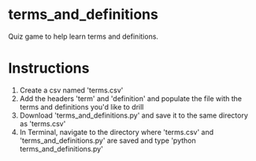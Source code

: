 # terms_and_definitions

Quiz game to help learn terms and definitions.

# Instructions

1. Create a csv named 'terms.csv'
1. Add the headers 'term' and 'definition' and populate the file with the terms and definitions you'd like to drill
1. Download 'terms_and_definitions.py' and save it to the same directory as 'terms.csv'
1. In Terminal, navigate to the directory where 'terms.csv' and 'terms_and_definitions.py' are saved and type 'python terms_and_definitions.py'

